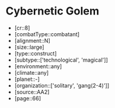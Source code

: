 
# Cybernetic Golem

- [cr::8]
- [combatType::combatant]
- [alignment::N]
- [size::large]
- [type::construct]
- [subtype::['technological', 'magical']]
- [environment::any]
- [climate::any]
- [planet::-]
- [organization::['solitary', 'gang(2-4)']]
- [source::AA2]
- [page::66]
